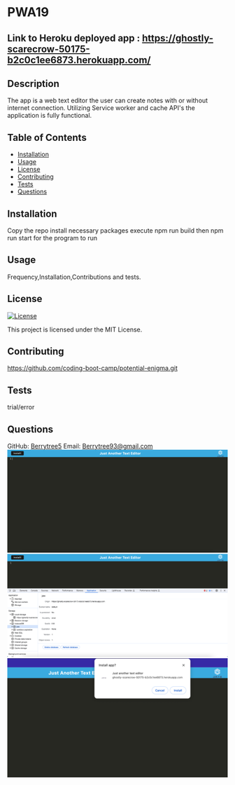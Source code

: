 # PWA19

## Link to Heroku deployed app :  https://ghostly-scarecrow-50175-b2c0c1ee6873.herokuapp.com/

## Description
The app is a web text editor the user can create notes with or without internet connection. Utilizing Service worker and cache API's the application is fully functional.

## Table of Contents
- [Installation](#installation)
- [Usage](#usage)
- [License](#license)
- [Contributing](#contributing)
- [Tests](#tests)
- [Questions](#questions)

## Installation
Copy the repo
install necessary packages
execute npm run build
then npm run start for the program to run

## Usage
Frequency,Installation,Contributions and tests.

## License
[![License](https://img.shields.io/badge/License-MIT-brightgreen.svg)](https://opensource.org/licenses/MIT)

This project is licensed under the MIT License.

## Contributing
https://github.com/coding-boot-camp/potential-enigma.git

## Tests
trial/error

## Questions
GitHub: [Berrytree5](https://github.com/Berrytree5)
Email: Berrytree93@gmail.com
![alt text describing image](./client/src/images/screenshot1.png)
![alt text describing image](./client/src/images/screenshot2.png)
![alt text describing image](./client/src/images/screenshot3.png)